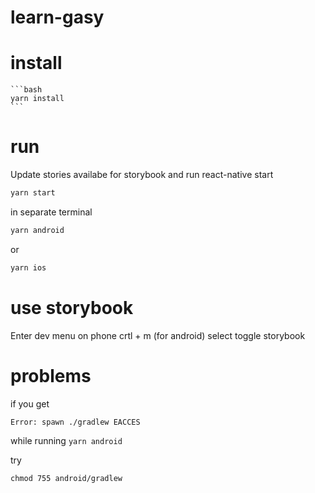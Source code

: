 # learn-gasy


# install

    ```bash
    yarn install
    ```

# run

Update stories availabe for storybook and run react-native start

```bash
yarn start
```

in separate terminal

```bash
yarn android
```

or 

```bash
yarn ios
```

# use storybook

Enter dev menu on phone crtl + m (for android) select toggle storybook


# problems

if you get 

```bash
Error: spawn ./gradlew EACCES
 ```

while running `yarn android`

try

```
chmod 755 android/gradlew 
```
